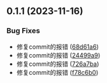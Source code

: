 ## 0.1.1 (2023-11-16)

### Bug Fixes

- 修复commit的报错 ([68d61a6](https://github.com/badlym/strawberry-monorepo/commit/68d61a640ed91f94bdfa28919117313872e10b37))
- 修复commit的报错 ([24499a9](https://github.com/badlym/strawberry-monorepo/commit/24499a9dce805c4a3906f941d59a205188231cc0))
- 修复commit的报错 ([726a7ba](https://github.com/badlym/strawberry-monorepo/commit/726a7baae890131801dd126ab017e7d650b49162))
- 修复commit的报错 ([f78c6b0](https://github.com/badlym/strawberry-monorepo/commit/f78c6b033993c5223c946ff2039e640a4cb7b1b7))
